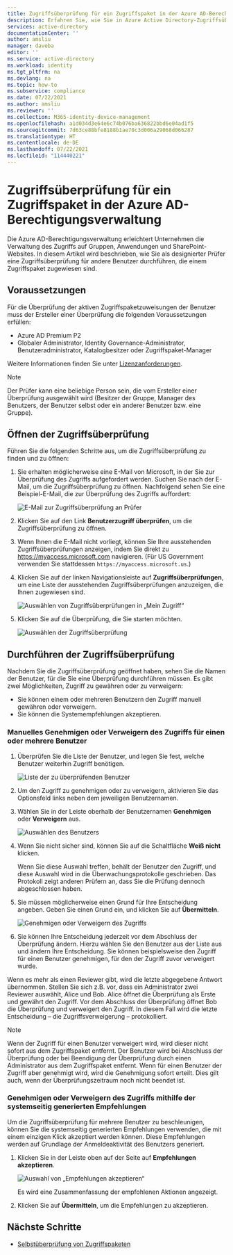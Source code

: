 ```yaml
---
title: Zugriffsüberprüfung für ein Zugriffspaket in der Azure AD-Berechtigungsverwaltung
description: Erfahren Sie, wie Sie in Azure Active Directory-Zugriffsüberprüfungen (Vorschauversion) eine Zugriffsüberprüfung für Zugriffspakete in der Berechtigungsverwaltung durchführen.
services: active-directory
documentationCenter: ''
author: amsliu
manager: daveba
editor: ''
ms.service: active-directory
ms.workload: identity
ms.tgt_pltfrm: na
ms.devlang: na
ms.topic: how-to
ms.subservice: compliance
ms.date: 07/22/2021
ms.author: amsliu
ms.reviewer: ''
ms.collection: M365-identity-device-management
ms.openlocfilehash: a1d034d3e64e6c74b076ba636822bbd6e04ad1f5
ms.sourcegitcommit: 7d63ce88bfe8188b1ae70c3d006a29068d066287
ms.translationtype: HT
ms.contentlocale: de-DE
ms.lasthandoff: 07/22/2021
ms.locfileid: "114440221"
---
```

# <a name="review-access-of-an-access-package-in-azure-ad-entitlement-management"></a>Zugriffsüberprüfung für ein Zugriffspaket in der Azure AD-Berechtigungsverwaltung

Die Azure AD-Berechtigungsverwaltung erleichtert Unternehmen die Verwaltung des Zugriffs auf Gruppen, Anwendungen und SharePoint-Websites. In diesem Artikel wird beschrieben, wie Sie als designierter Prüfer eine Zugriffsüberprüfung für andere Benutzer durchführen, die einem Zugriffspaket zugewiesen sind.

## <a name="prerequisites"></a>Voraussetzungen

Für die Überprüfung der aktiven Zugriffspaketzuweisungen der Benutzer muss der Ersteller einer Überprüfung die folgenden Voraussetzungen erfüllen:
- Azure AD Premium P2
- Globaler Administrator, Identity Governance-Administrator, Benutzeradministrator, Katalogbesitzer oder Zugriffspaket-Manager

Weitere Informationen finden Sie unter [Lizenzanforderungen](entitlement-management-overview.md#license-requirements).

>[!NOTE]
>Der Prüfer kann eine beliebige Person sein, die vom Ersteller einer Überprüfung ausgewählt wird (Besitzer der Gruppe, Manager des Benutzers, der Benutzer selbst oder ein anderer Benutzer bzw. eine Gruppe).


## <a name="open-the-access-review"></a>Öffnen der Zugriffsüberprüfung

Führen Sie die folgenden Schritte aus, um die Zugriffsüberprüfung zu finden und zu öffnen:

1. Sie erhalten möglicherweise eine E-Mail von Microsoft, in der Sie zur Überprüfung des Zugriffs aufgefordert werden. Suchen Sie nach der E-Mail, um die Zugriffsüberprüfung zu öffnen. Nachfolgend sehen Sie eine Beispiel-E-Mail, die zur Überprüfung des Zugriffs auffordert:
    
    ![E-Mail zur Zugriffsüberprüfung an Prüfer](./media/entitlement-management-access-reviews-review-access/review-access-reviewer-email.png)

1. Klicken Sie auf den Link **Benutzerzugriff überprüfen**, um die Zugriffsüberprüfung zu öffnen. 

1. Wenn Ihnen die E-Mail nicht vorliegt, können Sie Ihre ausstehenden Zugriffsüberprüfungen anzeigen, indem Sie direkt zu https://myaccess.microsoft.com navigieren.  (Für US Government verwenden Sie stattdessen `https://myaccess.microsoft.us`.)

1. Klicken Sie auf der linken Navigationsleiste auf **Zugriffsüberprüfungen**, um eine Liste der ausstehenden Zugriffsüberprüfungen anzuzeigen, die Ihnen zugewiesen sind.
    
    ![Auswählen von Zugriffsüberprüfungen in „Mein Zugriff“](./media/entitlement-management-access-reviews-review-access/review-access-myaccess-select-access-review.png)

1. Klicken Sie auf die Überprüfung, die Sie starten möchten.
    
    ![Auswählen der Zugriffsüberprüfung](./media/entitlement-management-access-reviews-review-access/review-access-select-access-review.png)

## <a name="perform-the-access-review"></a>Durchführen der Zugriffsüberprüfung

Nachdem Sie die Zugriffsüberprüfung geöffnet haben, sehen Sie die Namen der Benutzer, für die Sie eine Überprüfung durchführen müssen. Es gibt zwei Möglichkeiten, Zugriff zu gewähren oder zu verweigern:
- Sie können einem oder mehreren Benutzern den Zugriff manuell gewähren oder verweigern.
- Sie können die Systemempfehlungen akzeptieren.

### <a name="manually-approve-or-deny-access-for-one-or-more-users"></a>Manuelles Genehmigen oder Verweigern des Zugriffs für einen oder mehrere Benutzer
1. Überprüfen Sie die Liste der Benutzer, und legen Sie fest, welche Benutzer weiterhin Zugriff benötigen.

    ![Liste der zu überprüfenden Benutzer](./media/entitlement-management-access-reviews-review-access/review-access-list-of-users.png)

1. Um den Zugriff zu genehmigen oder zu verweigern, aktivieren Sie das Optionsfeld links neben dem jeweiligen Benutzernamen.

1. Wählen Sie in der Leiste oberhalb der Benutzernamen **Genehmigen** oder **Verweigern** aus.

    ![Auswählen des Benutzers](./media/entitlement-management-access-reviews-review-access/review-access-select-users.png)

1. Wenn Sie nicht sicher sind, können Sie auf die Schaltfläche **Weiß nicht** klicken.

    Wenn Sie diese Auswahl treffen, behält der Benutzer den Zugriff, und diese Auswahl wird in die Überwachungsprotokolle geschrieben. Das Protokoll zeigt anderen Prüfern an, dass Sie die Prüfung dennoch abgeschlossen haben.

1. Sie müssen möglicherweise einen Grund für Ihre Entscheidung angeben. Geben Sie einen Grund ein, und klicken Sie auf **Übermitteln**.

    ![Genehmigen oder Verweigern des Zugriffs](./media/entitlement-management-access-reviews-review-access/review-access-decision-approve.png)

1. Sie können Ihre Entscheidung jederzeit vor dem Abschluss der Überprüfung ändern. Hierzu wählen Sie den Benutzer aus der Liste aus und ändern Ihre Entscheidung. Sie können beispielsweise den Zugriff für einen Benutzer genehmigen, für den der Zugriff zuvor verweigert wurde.

Wenn es mehr als einen Reviewer gibt, wird die letzte abgegebene Antwort übernommen. Stellen Sie sich z.B. vor, dass ein Administrator zwei Reviewer auswählt, Alice und Bob. Alice öffnet die Überprüfung als Erste und gewährt den Zugriff. Vor dem Abschluss der Überprüfung öffnet Bob die Überprüfung und verweigert den Zugriff. In diesem Fall wird die letzte Entscheidung – die Zugriffsverweigerung – protokolliert.

>[!NOTE]
>Wenn der Zugriff für einen Benutzer verweigert wird, wird dieser nicht sofort aus dem Zugriffspaket entfernt. Der Benutzer wird bei Abschluss der Überprüfung oder bei Beendigung der Überprüfung durch einen Administrator aus dem Zugriffspaket entfernt. Wenn für einen Benutzer der Zugriff aber genehmigt wird, wird die Genehmigung sofort erteilt. Dies gilt auch, wenn der Überprüfungszeitraum noch nicht beendet ist.

### <a name="approve-or-deny-access-using-the-system-generated-recommendations"></a>Genehmigen oder Verweigern des Zugriffs mithilfe der systemseitig generierten Empfehlungen

Um die Zugriffsüberprüfung für mehrere Benutzer zu beschleunigen, können Sie die systemseitig generierten Empfehlungen verwenden, die mit einem einzigen Klick akzeptiert werden können. Diese Empfehlungen werden auf Grundlage der Anmeldeaktivität des Benutzers generiert.

1.  Klicken Sie in der Leiste oben auf der Seite auf **Empfehlungen akzeptieren**.
    
    ![Auswahl von „Empfehlungen akzeptieren“](./media/entitlement-management-access-reviews-review-access/review-access-use-recommendations.png)
    
    Es wird eine Zusammenfassung der empfohlenen Aktionen angezeigt.

1.  Klicken Sie auf **Übermitteln**, um die Empfehlungen zu akzeptieren.

## <a name="next-steps"></a>Nächste Schritte

- [Selbstüberprüfung von Zugriffspaketen](entitlement-management-access-reviews-self-review.md)